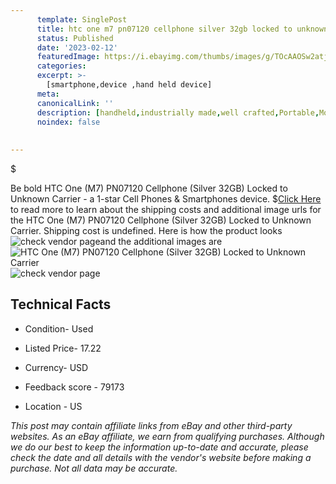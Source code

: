 ```yaml
---
      template: SinglePost
      title: htc one m7 pn07120 cellphone silver 32gb locked to unknown carrier
      status: Published
      date: '2023-02-12'
      featuredImage: https://i.ebayimg.com/thumbs/images/g/TOcAAOSw2atjq0rX/s-l225.jpg
      categories: 
      excerpt: >-
        [smartphone,device ,hand held device]
      meta:
      canonicalLink: ''
      description: [handheld,industrially made,well crafted,Portable,Mobile,Compact,Convenient,Lightweight,Maneuverable,Man-portable,Miniature,Carriable,Hand-held,Light,Holdable,Transportable,Mobile device,Pocket-sized,On-the-go,Wireless,Cordless,Compact size,Convenient size, smartphone,device ,hand held device]
      noindex: false
      
        
---
```

$

Be bold HTC One (M7) PN07120 Cellphone (Silver 32GB) Locked to Unknown Carrier - a 1-star Cell Phones & Smartphones device.
$[Click Here](https://www.ebay.com/itm/165855130876?hash=item269dbc74fc%3Ag%3ATOcAAOSw2atjq0rX&amdata=enc%3AAQAHAAAA0Pdn1W3JQ5mljgPWBUP5NqmrFL1a0SaDSVbAqIDrQHRfCXKnt15jQhpmGhGhRZ%2BL%2FkCn8LgfeNH1g7m7%2Fg0Wz4NstcSBVIiuayCvqBi8xzyA9m1hIH%2BBlb6qkhtWliNqx77tzVTejdgvIqrW9sANayhX3GOyM01H0uZ0vhy7Ky2OVKjm99xx436kPWPYcpKmgTaHHh1K0ygobr4j4m7POyzqGxz9%2BeTxUvoxDER1GtklKE7%2Bvft1lQtBjL2UvGgeKjCZa%2FoZDu%2F4k7qKxSJpZKs%3D&mkevt=1&mkcid=1&mkrid=711-53200-19255-0&campid=%253CePNCampaignId%253E&customid=%253CreferenceId%253E&toolid=10049) to read more to learn about the shipping costs and additional image urls for the HTC One (M7) PN07120 Cellphone (Silver 32GB) Locked to Unknown Carrier. Shipping cost is undefined. Here is how the product looks ![check vendor page](https://i.ebayimg.com/thumbs/images/g/TOcAAOSw2atjq0rX/s-l225.jpg)and the additional images are![HTC One (M7) PN07120 Cellphone (Silver 32GB) Locked to Unknown Carrier](https://i.ebayimg.com/images/g/TOcAAOSw2atjq0rX/s-l1600.jpg)![check vendor page](https://origin-galleryplus.ebayimg.com/ws/web/165855130876_2_0_1/225x225.jpg)



 ## Technical Facts 



     
      

 - Condition- Used 


      

 - Listed Price- 17.22 


      

 - Currency- USD 


      

 - Feedback score - 79173 


      

 - Location - US 


      
      

 *_This post may contain affiliate links from eBay and other third-party websites. As an eBay affiliate, we earn from qualifying purchases. Although we do our best to keep the information up-to-date and accurate, please check the date and all details with the vendor's website before making a purchase. Not all data may be accurate._*






